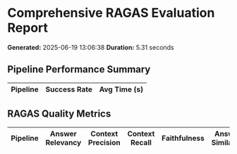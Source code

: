 # Comprehensive RAGAS Evaluation Report
**Generated:** 2025-06-19 13:06:38
**Duration:** 5.31 seconds

## Pipeline Performance Summary

| Pipeline | Success Rate | Avg Time (s) |
|----------|--------------|-------------|

## RAGAS Quality Metrics

| Pipeline | Answer Relevancy | Context Precision | Context Recall | Faithfulness | Answer Similarity | Answer Correctness |
|----------|------------------|-------------------|----------------|--------------|-------------------|--------------------|
